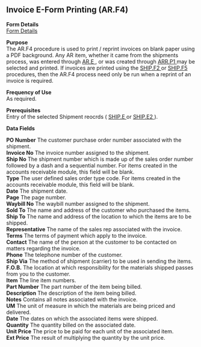 ##  Invoice E-Form Printing (AR.F4)

<PageHeader />

**Form Details**  
[ Form Details ](AR-F4-1/README.md)   

**Purpose**  
The AR.F4 procedure is used to print / reprint invoices on blank paper using a PDF background. Any AR item, whether it came from the shipments process, was entered through [ AR.E ](../../AR-ENTRY/AR-E/README.md) , or was created through [ ARR.P1 ](../../AR-PROCESS/ARR-P1/README.md) may be selected and printed. If invoices are printed using the [ SHIP.F2 ](../../../MRK-OVERVIEW/MRK-REPORT/SHIP-F2/README.md) or [ SHIP.F5 ](../../../MRK-OVERVIEW/MRK-REPORT/SHIP-F5/README.md) procedures, then the AR.F4 process need only be run when a reprint of an invoice is required. 

**Frequency of Use**  
As required.

**Prerequisites**  
Entry of the selected Shipment reocrds ( [ SHIP.E ](../../../MRK-OVERVIEW/MRK-ENTRY/SHIP-E/README.md) or [ SHIP.E2 ](../../../MRK-OVERVIEW/MRK-ENTRY/SHIP-E2/README.md) ). 

**Data Fields**

**PO Number** The customer purchase order number associated with the shipment.  
**Invoice No** The invoice number assigned to the shipment.  
**Ship No** The shipment number which is made up of the sales order number
followed by a dash and a sequential number. For items created in the accounts
receivable module, this field will be blank.  
**Type** The user defined sales order type code. For items created in the
accounts receivable module, this field will be blank.  
**Date** The shipment date.  
**Page** The page number.  
**Waybill No** The waybill number assigned to the shipment.  
**Sold To** The name and address of the customer who purchased the items.  
**Ship To** The name and address of the location to which the items are to be
shipped.  
**Representative** The name of the sales rep associated with the invoice.  
**Terms** The terms of payment which apply to the invoice.  
**Contact** The name of the person at the customer to be contacted on matters
regarding the invoice.  
**Phone** The telephone number of the customer.  
**Ship Via** The method of shipment (carrier) to be used in sending the items.  
**F.O.B.** The location at which responsibility for the materials shipped
passes from you to the customer.  
**Item** The line item numbers.  
**Part Number** The part number of the item being billed.  
**Description** The description of the item being billed.  
**Notes** Contains all notes associated with the invoice.  
**UM** The unit of measure in which the materials are being priced and
delivered.  
**Date** The dates on which the associated items were shipped.  
**Quantity** The quantity billed on the associated date.  
**Unit Price** The price to be paid for each unit of the associated item.  
**Ext Price** The result of multiplying the quantity by the unit price.  
  
<badge text= "Version 8.10.57" vertical="middle" />

<PageFooter />